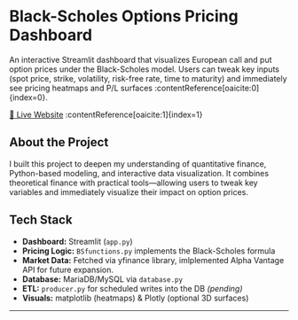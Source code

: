 # Black-Scholes Options Pricing Dashboard 
An interactive Streamlit dashboard that visualizes European call and put option prices under the Black-Scholes model. Users can tweak key inputs (spot price, strike, volatility, risk-free rate, time to maturity) and immediately see pricing heatmaps and P/L surfaces :contentReference[oaicite:0]{index=0}.

[🔗 Live Website](https://tleblackschole.streamlit.app) :contentReference[oaicite:1]{index=1}


## About the Project
I built this project to deepen my understanding of quantitative finance, Python-based modeling, and interactive data visualization. It combines theoretical finance with practical tools—allowing users to tweak key variables and immediately visualize their impact on option prices.

## Tech Stack
- **Dashboard:** Streamlit (`app.py`)  
- **Pricing Logic:** `BSfunctions.py` implements the Black-Scholes formula  
- **Market Data:** Fetched via yfinance library, imlplemented Alpha Vantage API for future expansion. 
- **Database:** MariaDB/MySQL via `database.py`  
- **ETL:** `producer.py` for scheduled writes into the DB  *(pending)*
- **Visuals:** matplotlib (heatmaps) & Plotly (optional 3D surfaces)  

---

